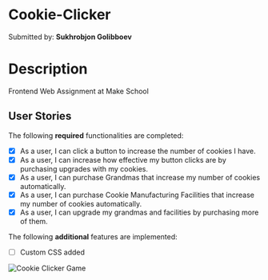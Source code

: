 # Cookie-Clicker

Submitted by: **Sukhrobjon Golibboev**
# Description
Frontend Web Assignment at Make School 
## User Stories

The following **required** functionalities are completed:

* [X] As a user, I can click a button to increase the number of cookies I have.
* [X] As a user, I can increase how effective my button clicks are by purchasing upgrades with my cookies.
* [X] As a user, I can purchase Grandmas that increase my number of cookies automatically.
* [X] As a user, I can purchase Cookie Manufacturing Facilities that increase my number of cookies automatically.
* [X] As a user, I can upgrade my grandmas and facilities by purchasing more of them.

The following **additional** features are implemented:

- [ ] Custom CSS added

![Cookie Clicker Game](./CookieClicker/CookieClickerDemo.jpg)
